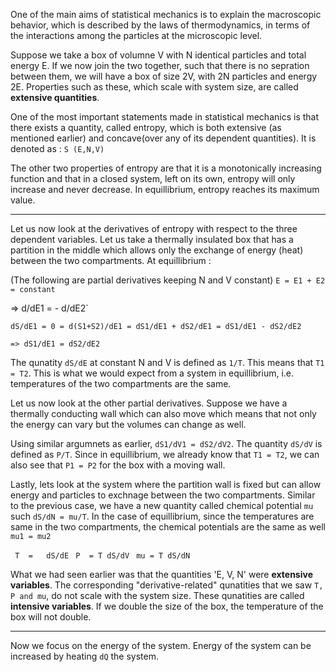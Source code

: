 
One of the main aims of statistical mechanics is to explain the macroscopic behavior, which is described by the laws of 
thermodynamics, in terms of the interactions among the particles at the microscopic level. 

Suppose we take a box of volumne V with N identical particles and total energy E. If we now join the
two together, such that there is no sepration between them, we will have a box of size 2V, with 2N particles and energy 2E. 
Properties such as these, which scale with system size, are called **extensive quantities**.

One of the most important statements made in statistical mechanics is that there exists a quantity, called entropy, which is both extensive (as mentioned earlier) and concave(over any of its dependent quantities). It is denoted as :
`S (E,N,V)`

The other two properties of entropy are that it is a monotonically increasing function and that in a closed system, left on its own, entropy will only increase and never decrease. In equillibrium, entropy reaches its maximum value.

---

Let us now look at the derivatives of entropy with respect to the three dependent variables. Let us take a thermally insulated box that has a partition in the middle which allows only the exchange of energy (heat) between the two compartments. At equillibrium : 

(The following are partial derivatives keeping N and V constant)
`E = E1 + E2 = constant`

=> d/dE1 = - d/dE2`

`dS/dE1 = 0 = d(S1+S2)/dE1 = dS1/dE1 + dS2/dE1 = dS1/dE1 - dS2/dE2`

`=> dS1/dE1 = dS2/dE2`

The qunatity `dS/dE` at constant N and V is defined as `1/T`. This means that `T1 = T2`. This is what we would expect from a system in equillibrium, i.e. temperatures of the two compartments are the same.

Let us now look at the other partial derivatives.  Suppose we have a thermally conducting wall which can also move which means that not only the energy can vary but the volumes can change as well. 

Using similar argumnets as earlier, `dS1/dV1 = dS2/dV2`. The quantity `dS/dV` is defined as `P/T`. Since in equillibrium, we already know that `T1 = T2`, we can also see that `P1 = P2` for the box with a moving wall.

Lastly, lets look at the system where the partition wall is fixed but can allow energy and particles to exchnage between the two compartments. Similar to the previous case, we have a new quantity called chemical potential `mu` such `dS/dN = mu/T`. In the case of equillibrium, since the temperatures are same in the two compartments, the chemical potentials are the same as well `mu1 = mu2`

` T  =   dS/dE`
` P  = T dS/dV`
` mu = T dS/dN`



What we had seen earlier was that the quantities 'E, V, N' were **extensive variables**. The corresponding "derivative-related" qunatities that we saw `T, P and mu`, do not scale with the system size. These qunatities are called **intensive variables**. If we double the size of the box, the temperature of the box will not double.

---

Now we focus on the energy of the system. Energy of the system can be increased by heating `dQ` the system. 

